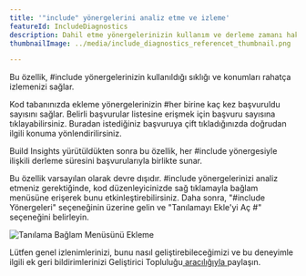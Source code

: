 ```yaml
---
title: '"include" yönergelerini analiz etme ve izleme'
featureId: IncludeDiagnostics
description: Dahil etme yönergelerinizin kullanım ve derleme zamanı hakkında içgörü elde edin.
thumbnailImage: ../media/include_diagnostics_referencet_thumbnail.png

---
```



Bu özellik, #include yönergelerinizin kullanıldığı sıklığı ve konumları rahatça izlemenizi sağlar. 

Kod tabanınızda ekleme yönergelerinizin \#her birine kaç kez başvuruldu sayısını sağlar. Belirli başvurular listesine erişmek için başvuru sayısına tıklayabilirsiniz. Buradan istediğiniz başvuruya çift tıkladığınızda doğrudan ilgili konuma yönlendirilirsiniz.

Build Insights yürütüldükten sonra bu özellik, her #include yönergesiyle ilişkili derleme süresini başvurularıyla birlikte sunar.

Bu özellik varsayılan olarak devre dışıdır. #include yönergelerinizi analiz etmeniz gerektiğinde, kod düzenleyicinizde sağ tıklamayla bağlam menüsüne erişerek bunu etkinleştirebilirsiniz. Daha sonra, "#include Yönergeleri" seçeneğinin üzerine gelin ve "Tanılamayı Ekle'yi Aç \#" seçeneğini belirleyin. 

![Tanılama Bağlam Menüsünü Ekleme](../media/include_diagnostics_context_menu.png "Tanılama Bağlam Menüsünü Ekleme")

Lütfen genel izlenimlerinizi, bunu nasıl geliştirebileceğimizi ve bu deneyimle ilgili ek geri bildirimlerinizi Geliştirici Topluluğu[ aracılığıyla ](https://developercommunity.visualstudio.com/VisualStudio)paylaşın.
